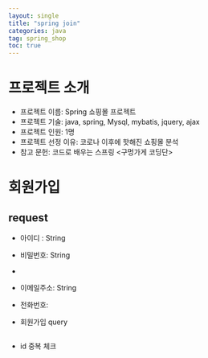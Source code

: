 ```yaml
---
layout: single
title: "spring join"
categories: java
tag: spring_shop
toc: true
---
```


# 프로젝트 소개
- 프로젝트 이름: Spring 쇼핑몰 프로젝트
- 프로젝트 기술: java, spring, Mysql, mybatis, jquery, ajax
- 프로젝트 인원: 1명
- 프로젝트 선정 이유: 코로나 이후에 핫해진 쇼핑몰 분석
- 참고 문헌: 코드로 배우는 스프링 <구멍가게 코딩단>

# 회원가입

## request

- 아이디 : String
- 비밀번호: String
- 
- 이메일주소: String
- 전화번호:  



- 회원가입 query

```

```

- id 중복 체크

```

```